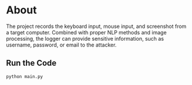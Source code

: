# About
The project records the keyboard input, mouse input, and screenshot from a target computer. Combined with proper NLP methods and image processing, the logger can provide sensitive information, such as username, password, or email to the attacker.

## Run the Code
`python main.py`
